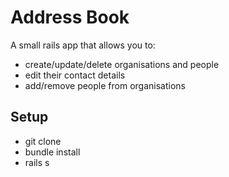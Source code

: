Address Book
====================

A small rails app that allows you to:
- create/update/delete organisations and people
- edit their contact details
- add/remove people from organisations

Setup
---------------------

- git clone
- bundle install
- rails s

